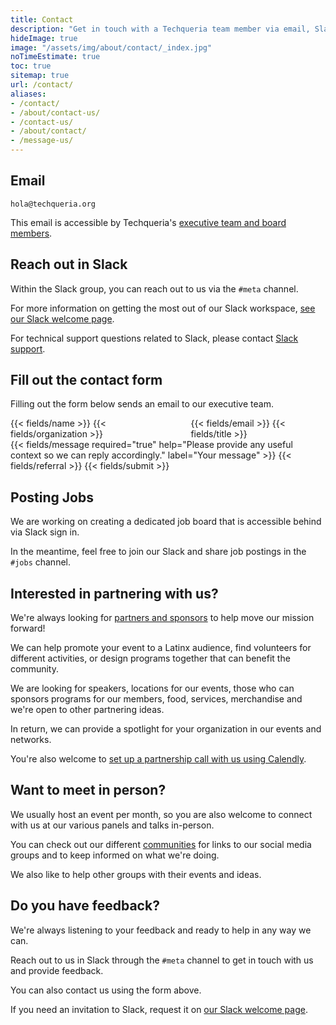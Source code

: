 ```yaml
---
title: Contact
description: "Get in touch with a Techqueria team member via email, Slack or social media. 📨"
hideImage: true
image: "/assets/img/about/contact/_index.jpg"
noTimeEstimate: true
toc: true
sitemap: true
url: /contact/
aliases:
- /contact/
- /about/contact-us/
- /contact-us/
- /about/contact/
- /message-us/
---
```


## Email

`hola@techqueria.org`

This email is accessible by Techqueria's [executive team and board members](/team/).

## Reach out in Slack

Within the Slack group, you can reach out to us via the `#meta` channel.

For more information on getting the most out of our Slack workspace, [see our Slack welcome page](/communities/slack/).

For technical support questions related to Slack, please contact [Slack support](https://slack.com/help).

## Fill out the contact form

Filling out the form below sends an email to our executive team.

<form name="Contact" method="POST" data-netlify-recaptcha="true" data-netlify="true" action="/success/" class="form--max-width-unset form--centered no-ids">
  <input type="hidden" aria-label="Subject" name="_subject" value="Techqueria - New Contact Message">
  <div class="columns mb-0">
    <div class="column pb-0">
      {{< fields/name >}}
      {{< fields/organization >}}
    </div>
    <div class="column pb-0">
      {{< fields/email >}}
      {{< fields/title >}}
    </div>
  </div>
  {{< fields/message required="true" help="Please provide any useful context so we can reply accordingly." label="Your message" >}}
  {{< fields/referral >}}
  {{< fields/submit >}}
</form>

## Posting Jobs

We are working on creating a dedicated job board that is accessible behind via Slack sign in.

In the meantime, feel free to join our Slack and share job postings in the `#jobs` channel.

## Interested in partnering with us?

We're always looking for [partners and sponsors](/support-us/) to help move our mission forward!

We can help promote your event to a Latinx audience, find volunteers for different activities, or design programs together that can benefit the community.

We are looking for speakers, locations for our events, those who can sponsors programs for our members, food, services, merchandise and we're open to other partnering ideas.

In return, we can provide a spotlight for your organization in our events and networks.

You're also welcome to [set up a partnership call with us using Calendly](https://calendly.com/techqueria/hello/?source=website).</p>

## Want to meet in person?

We usually host an event per month, so you are also welcome to connect with us at our various panels and talks in-person.

You can check out our different [communities](/communities/) for links to our social media groups and to keep informed on what we're doing.

We also like to help other groups with their events and ideas.

## Do you have feedback?

We're always listening to your feedback and ready to help in any way we can.

Reach out to us in Slack through the `#meta` channel to get in touch with us and provide feedback.

You can also contact us using the form above.

If you need an invitation to Slack, request it on [our Slack welcome page](/communities/slack/).
